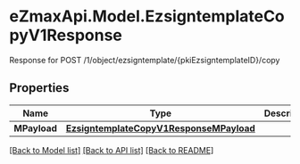 # eZmaxApi.Model.EzsigntemplateCopyV1Response
Response for POST /1/object/ezsigntemplate/{pkiEzsigntemplateID}/copy

## Properties

Name | Type | Description | Notes
------------ | ------------- | ------------- | -------------
**MPayload** | [**EzsigntemplateCopyV1ResponseMPayload**](EzsigntemplateCopyV1ResponseMPayload.md) |  | 

[[Back to Model list]](../README.md#documentation-for-models) [[Back to API list]](../README.md#documentation-for-api-endpoints) [[Back to README]](../README.md)

